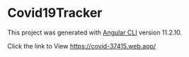 # Covid19Tracker

This project was generated with [Angular CLI](https://github.com/angular/angular-cli) version 11.2.10.

Click the link to View
https://covid-37415.web.app/

